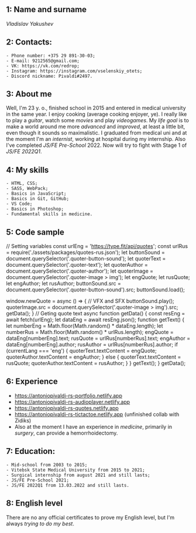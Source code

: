 ## 1: Name and surname
*Vladislav Yakushev*
## 2: Contacts:
    - Phone number: +375 29 891-30-03;
    - E-mail: 9212565@gmail.com;
    - VK: https://vk.com/redrop;
    - Instagram: https://instagram.com/vselenskiy_otets;
    - Discord nickname: Pivaldi#2497.

## 3: About me
Well, I'm 23 y. o., finished school in 2015 and entered in medical university in the same year. I enjoy cooking (average cooking enjoyer, ye). I really like to play a *guitar*, watch some *movies* and play *videogames*. My *life goal* is to make a world around me more *advanced* and *improved*, at least a little bit, even though it sounds so maximalistic. I graduated from medical uni and at the moment I'm an *internist*, working at hospital during my internship. Also I've completed *JS/FE Pre-School* 2022. Now will try to fight with Stage 1 of *JS/FE 2022Q1*.

## 4: My skills
    - HTML, CSS;
    - SASS, WebPack;
    - Basics in JavaScript;
    - Basics in Git, GitHub;
    - VS Code;
    - Basics in Photoshop;
    - Fundamental skills in medicine.

## 5: Code sample
// Setting variables
const urlEng = 'https://type.fit/api/quotes';
const urlRus = require('./assets/packages/quotes-rus.json');
let buttonSound = document.querySelector('.quoter-button-sound');
let quoterText = document.querySelector('.quoter-text');
let quoterAuthor = document.querySelector('.quoter-author');
let quoterImage = document.querySelector('.quoter-image > img');
let engQuote;
let rusQuote;
let engAuthor;
let rusAuthor;
buttonSound.src = document.querySelector('.quoter-button-sound').src;
buttonSound.load();

window.newQuote = async () => {
    // VFX and SFX
    buttonSound.play();
    quoterImage.src = document.querySelector('.quoter-image > img').src;
    getData();
}
// Geting quote text
async function getData() {
    const resEng = await fetch(urlEng);
    let dataEng = await resEng.json();
    function getText() {
        let numberEng = Math.floor(Math.random() * dataEng.length);
        let numberRus = Math.floor(Math.random() * urlRus.length);
        engQuote = dataEng[numberEng].text;
        rusQuote = urlRus[numberRus].text;
        engAuthor = dataEng[numberEng].author;
        rusAuthor = urlRus[numberRus].author;
        if (currentLang === 'eng') {
            quoterText.textContent = engQuote;
            quoterAuthor.textContent = engAuthor;
        }
        else {
            quoterText.textContent = rusQuote;
            quoterAuthor.textContent = rusAuthor;
        }
    }
    getText();
}
getData();
## 6: Experience
- https://antoniopivaldi-rs-portfolio.netlify.app
- https://antoniopivaldi-rs-audioplayer.netlify.app
- https://antoniopivaldi-rs-quotes.netlify.app
- https://antoniopivaldi-rs-tictactoe.netlify.app (unfinished collab with Zidiks)
- Also at the moment I have an experience in *medicine*, primarily in *surgery*, can provide a hemorrhoidectomy.
## 7: Education:
    - Mid-school from 2003 to 2015;
    - Vitebsk State Medical University from 2015 to 2021;
    - Surgical internship from august 2021 and still lasts;
    - JS/FE Pre-School 2021;
    - JS/FE 2022Q1 from 13.03.2022 and still lasts.

## 8: English level
There are no any official certificates to prove my English level, but I'm always *trying to do my best*.